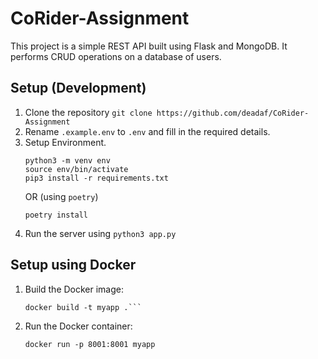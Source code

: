 # CoRider-Assignment

This project is a simple REST API built using Flask and MongoDB. It performs CRUD operations on a database of users.

## Setup (Development)

1. Clone the repository
   `git clone https://github.com/deadaf/CoRider-Assignment`
2. Rename `.example.env` to `.env` and fill in the required details.
3. Setup Environment.
   ```
   python3 -m venv env
   source env/bin/activate
   pip3 install -r requirements.txt
   ```
   OR (using `poetry`)<br>
   ```
   poetry install
   ```
4. Run the server using `python3 app.py`

## Setup using Docker

1. Build the Docker image:
   ````
   docker build -t myapp .```
   ````
2. Run the Docker container:
   ```
   docker run -p 8001:8001 myapp
   ```
